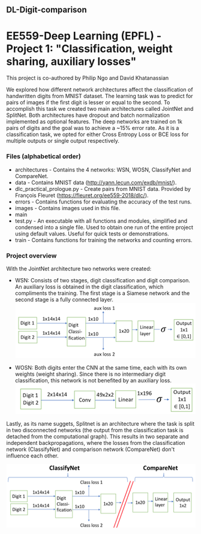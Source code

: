 ## DL-Digit-comparison
# EE559-Deep Learning (EPFL) - Project 1: "Classification, weight sharing, auxiliary losses"

This project is co-authored by Philip Ngo and David Khatanassian

We explored how different network architectures affect the classification of handwritten digits from MNIST dataset. The learning task was to predict for pairs of images if the first digit is lesser or equal to the second. To accomplish this task we created two main architectures called JointNet and SplitNet. Both architectures have dropout and batch normalization implemented as optional features.  The deep networks are trained on 1k pairs of digits and the goal was to achieve a ~15% error rate. As it is a classification task, we opted for either Cross Entropy Loss or BCE loss for multiple outputs or single output respectively.

### Files (alphabetical order)
* architectures - Contains the 4 networks: WSN, WOSN, ClassifyNet and CompareNet. 
* data - Contains MNIST data (http://yann.lecun.com/exdb/mnist/).
* dlc_practical_prologue.py - Create pairs from MNIST data. Provided by François Fleuret (https://fleuret.org/ee559-2018/dlc/).
* errors - Contains functions for evaluating the accuracy of the test runs.
* images - Contains images used in this file. 
* main 
* test.py - An executable with all functions and modules, simplified and condensed into a single file. Used to obtain one run of the entire project using default values. Useful for quick tests or demonstrations.  
* train - Contains functions for training the networks and counting errors.

### Project overview

With the JointNet architecture two networks were created:
* WSN: Consists of two stages, digit classification and digit comparison. An auxiliary loss is obtained in the digit classification, which compliments the training. The first stage is a Siamese network and the second stage is a fully connected layer. 
![Image 1](https://github.com/jpruzcuen/DL-Digit-comparison/blob/main/Images/WSN.png)

* WOSN: Both digits enter the CNN at the same time, each with its own weights (weight sharing). Since there is no intermediary digit classification, this network is not benefited by an auxiliary loss. 
![Image 2](https://github.com/jpruzcuen/DL-Digit-comparison/blob/main/Images/WOSN.png)

Lastly, as its name suggets, Splitnet is an architecture where the task is split in two disconnected networks (the output from the classification task is detached from the computational graph). This results in two separate and independent backpropagations, where the losses from the classification network (ClassifyNet) and comparison network (CompareNet) don't influence each other. 

![Image 3](https://github.com/jpruzcuen/DL-Digit-comparison/blob/main/Images/Split.png)






